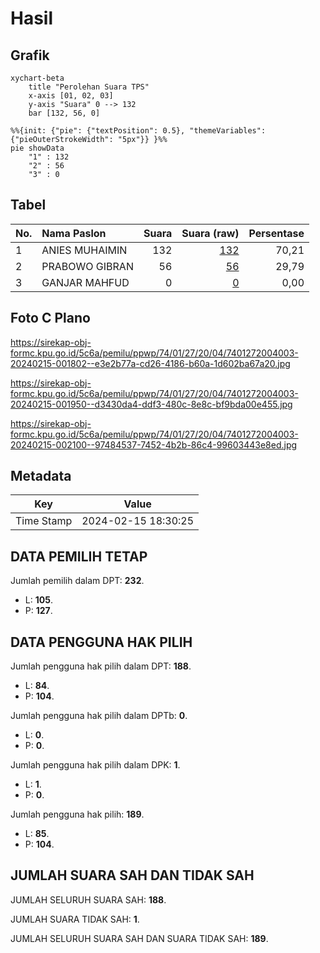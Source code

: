 # Hasil

## Grafik

```mermaid
xychart-beta
    title "Perolehan Suara TPS"
    x-axis [01, 02, 03]
    y-axis "Suara" 0 --> 132
    bar [132, 56, 0]
```

```mermaid
%%{init: {"pie": {"textPosition": 0.5}, "themeVariables": {"pieOuterStrokeWidth": "5px"}} }%%
pie showData
    "1" : 132
    "2" : 56
    "3" : 0
```

## Tabel

| No. | Nama Paslon    | Suara | Suara (raw) | Persentase |
|:--- |:-------------- | -----:| -----------:| ----------:|
| 1   | ANIES MUHAIMIN | 132   | [132][p-1]  | 70,21      |
| 2   | PRABOWO GIBRAN | 56    | [56][p-2]   | 29,79      |
| 3   | GANJAR MAHFUD  | 0     | [0][p-3]    | 0,00       |


[p-1]: https://github.com/gigit-pemilu/pemilu-2024-74-sulawesi-tenggara/blob/main/pilpres/hitung-suara/sub/74-sulawesi-tenggara/sub/01-kolaka/sub/27-iwoimendaa/sub/2004-iwoimendaa/sub/003-tps/sub/paslon-1.txt
[p-2]: https://github.com/gigit-pemilu/pemilu-2024-74-sulawesi-tenggara/blob/main/pilpres/hitung-suara/sub/74-sulawesi-tenggara/sub/01-kolaka/sub/27-iwoimendaa/sub/2004-iwoimendaa/sub/003-tps/sub/paslon-2.txt
[p-3]: https://github.com/gigit-pemilu/pemilu-2024-74-sulawesi-tenggara/blob/main/pilpres/hitung-suara/sub/74-sulawesi-tenggara/sub/01-kolaka/sub/27-iwoimendaa/sub/2004-iwoimendaa/sub/003-tps/sub/paslon-3.txt

## Foto C Plano

https://sirekap-obj-formc.kpu.go.id/5c6a/pemilu/ppwp/74/01/27/20/04/7401272004003-20240215-001802--e3e2b77a-cd26-4186-b60a-1d602ba67a20.jpg

https://sirekap-obj-formc.kpu.go.id/5c6a/pemilu/ppwp/74/01/27/20/04/7401272004003-20240215-001950--d3430da4-ddf3-480c-8e8c-bf9bda00e455.jpg

https://sirekap-obj-formc.kpu.go.id/5c6a/pemilu/ppwp/74/01/27/20/04/7401272004003-20240215-002100--97484537-7452-4b2b-86c4-99603443e8ed.jpg


## Metadata

| Key        | Value               |
| ---------- | ------------------- |
| Time Stamp | 2024-02-15 18:30:25 |


## DATA PEMILIH TETAP

Jumlah pemilih dalam DPT: **232**.
 * L: **105**.
 * P: **127**.

## DATA PENGGUNA HAK PILIH

Jumlah pengguna hak pilih dalam DPT: **188**.
 * L: **84**.
 * P: **104**.

Jumlah pengguna hak pilih dalam DPTb: **0**.
 * L: **0**.
 * P: **0**.

Jumlah pengguna hak pilih dalam DPK: **1**.
 * L: **1**.
 * P: **0**.

Jumlah pengguna hak pilih: **189**.
 * L: **85**.
 * P: **104**.

## JUMLAH SUARA SAH DAN TIDAK SAH

JUMLAH SELURUH SUARA SAH: **188**.

JUMLAH SUARA TIDAK SAH: **1**.

JUMLAH SELURUH SUARA SAH DAN SUARA TIDAK SAH: **189**.


